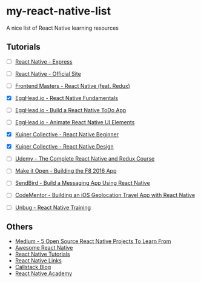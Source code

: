 # my-react-native-list
A nice list of React Native learning resources

## Tutorials
* [ ] [React Native - Express](http://www.reactnativeexpress.com)
* [ ] [React Native - Official Site](https://facebook.github.io/react-native/)
* [ ] [Frontend Masters - React Native (feat. Redux)](https://frontendmasters.com/courses/react-native/)
* [x] [EggHead.io - React Native Fundamentals](https://egghead.io/courses/react-native-fundamentals)
* [ ] [EggHead.io - Build a React Native ToDo App](https://egghead.io/courses/build-a-react-native-todomvc-application)
* [ ] [EggHead.io - Animate React Native UI Elements](https://egghead.io/courses/animate-react-native-ui-elements)
* [x] [Kuiper Collective - React Native Beginner](https://www.youtube.com/playlist?list=PL7D-0n1z1EbgAoLu1n5wjcMLDDAQqXOMw)
* [x] [Kuiper Collective - React Native Design](https://www.youtube.com/playlist?list=PL7D-0n1z1EbhkundIsOBaN_mlLvV4_hyO)
* [ ] [Udemy - The Complete React Native and Redux Course](https://www.udemy.com/the-complete-react-native-and-redux-course/)
* [ ] [Make it Open - Building the F8 2016 App](http://makeitopen.com/)
* [ ] [SendBird - Build a Messaging App Using React Native](https://blog.sendbird.com/tutorial-build-a-messaging-app-using-react-native/)
* [ ] [CodeMentor - Building an iOS Geolocation Travel App with React Native](https://www.codementor.io/vijayst/build-ios-geolocation-app-react-native-du1087rsy)

* [ ] [Unbug - React Native Training](https://unbug.gitbooks.io/react-native-training/content/)


## Others
* [Medium - 5 Open Source React Native Projects To Learn From](https://medium.com/the-react-native-log/5-open-source-react-native-projects-to-learn-from-fb7e5cfe29f2#.m58cj9o03)
* [Awesome React Native](https://github.com/jondot/awesome-react-native)
* [React Native Tutorials](https://github.com/markerikson/react-redux-links/blob/master/react-native.md)
* [React Native Links](http://www.reactnative.com/)
* [Callstack Blog](https://blog.callstack.io/tagged/react-native)
* [React Native Academy](https://medium.com/reactnativeacademy)



